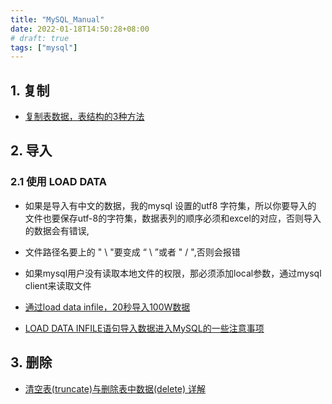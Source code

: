 ```yaml
---
title: "MySQL_Manual"
date: 2022-01-18T14:50:28+08:00
# draft: true
tags: ["mysql"]
---
```


## 1. 复制

- [复制表数据，表结构的3种方法](http://blog.51yip.com/mysql/1311.html)

## 2. 导入

### 2.1 使用 LOAD DATA

- 如果是导入有中文的数据，我的mysql 设置的utf8 字符集，所以你要导入的 文件也要保存utf-8的字符集，数据表列的顺序必须和excel的对应，否则导入的数据会有错误,
- 文件路径名要上的 " \ "要变成 “ \ ”或者 " / ",否则会报错
- 如果mysql用户没有读取本地文件的权限，那必须添加local参数，通过mysql client来读取文件

- [通过load data infile，20秒导入100W数据](https://blog.csdn.net/JavaReact/article/details/78854283)
- [LOAD DATA INFILE语句导入数据进入MySQL的一些注意事项](https://www.jianshu.com/p/dc94471d6778)

## 3. 删除

 - [清空表(truncate)与删除表中数据(delete) 详解](https://blog.csdn.net/chenshun123/article/details/79676446)